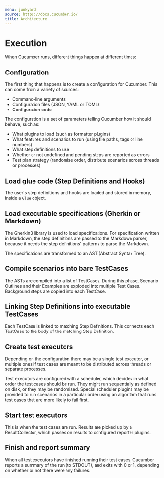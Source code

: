 ```yaml
---
menu: junkyard
source: https://docs.cucumber.io/
title: Architecture
---
```


# Execution

When Cucumber runs, different things happen at different times:

## Configuration

The first thing that happens is to create a configuration for Cucumber.
This can come from a variety of sources:

- Command-line arguments
- Configuration files (JSON, YAML or TOML)
- Configuration code

The configuration is a set of parameters telling Cucumber how it should
behave, such as:

- What plugins to load (such as formatter plugins)
- What features and scenarios to run (using file paths, tags or line numbers)
- What step definitions to use
- Whether or not undefined and pending steps are reported as errors
- Test plan strategy (randomise order, distribute scenarios across threads or processes)

## Load glue code (Step Definitions and Hooks)

The user's step definitions and hooks are loaded and stored in
memory, inside a `Glue` object.

## Load executable specifications (Gherkin or Markdown)

The Gherkin3 library is used to load specifications. For
specification written in Markdown, the step definitions
are passed to the Markdown parser, because it needs the
step definitions' patterns to parse the Markdown.

The specifications are transformed to an AST (Abstract Syntax Tree).

## Compile scenarios into bare TestCases

The ASTs are compiled into a list of TestCases. During this phase,
Scenario Outlines and their Examples are exploded into multiple Test
Cases. Background steps are copied into each TestCase.

## Linking Step Definitions into executable TestCases

Each TestCase is linked to matching Step Definitions. This connects
each TestCase to the body of the matching Step Definition.

## Create test executors

Depending on the configuration there may be a single test executor,
or multiple ones if test cases are meant to be distributed across
threads or separate processes.

Test executors are configured with a scheduler, which decides in
what order the test cases should be run. They might run sequentially
as defined on disk, or they may be randomised. Special scheduler
plugins may be provided to run scenarios in a particular order
using an algorithm that runs test cases that are more likely to fail
first.

## Start test executors

This is when the test cases are run. Results are picked up by a
ResultCollector, which passes on results to configured reporter
plugins.

## Finish and report summary

When all test executors have finished running their test cases,
Cucumber reports a summary of the run (to STDOUT), and exits
with 0 or 1, depending on whether or not there were any failures.
